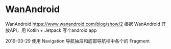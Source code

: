 # WanAndroid
WanAndroid
https://www.wanandroid.com/blog/show/2
根据 WanAndroid 开放API，用 Kotlin + Jetpack 写个android app

2019-03-29 使用 Navigation 导航抽屉和底部导航栏中各个的 Fragment
